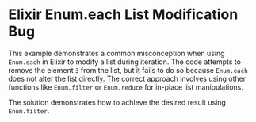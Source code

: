 # Elixir Enum.each List Modification Bug

This example demonstrates a common misconception when using `Enum.each` in Elixir to modify a list during iteration.  The code attempts to remove the element `3` from the list, but it fails to do so because `Enum.each` does not alter the list directly.  The correct approach involves using other functions like `Enum.filter` or `Enum.reduce` for in-place list manipulations.

The solution demonstrates how to achieve the desired result using `Enum.filter`.